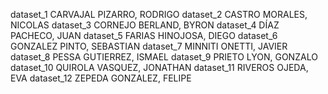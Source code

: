 dataset_1 CARVAJAL PIZARRO, RODRIGO
dataset_2 CASTRO MORALES, NICOLAS
dataset_3 CORNEJO BERLAND, BYRON
dataset_4 DÍAZ PACHECO, JUAN
dataset_5 FARIAS HINOJOSA, DIEGO
dataset_6 GONZALEZ PINTO, SEBASTIAN
dataset_7 MINNITI ONETTI, JAVIER
dataset_8 PESSA GUTIERREZ, ISMAEL
dataset_9 PRIETO LYON, GONZALO
dataset_10 QUIROLA VASQUEZ, JONATHAN
dataset_11 RIVEROS OJEDA, EVA
dataset_12 ZEPEDA GONZALEZ, FELIPE
